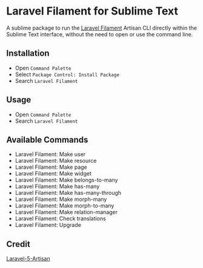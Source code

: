 # Laravel Filament for Sublime Text

A sublime package to run the [Laravel Filament](https://filamentphp.com) Artisan CLI directly within the Sublime Text interface, without the need to open or use the command line.

## Installation

- Open `Command Palette`
- Select `Package Control: Install Package`
- Search `Laravel Filament`

## Usage

- Open `Command Palette`
- Search `Laravel Filament`

## Available Commands

- Laravel Filament: Make user
- Laravel Filament: Make resource
- Laravel Filament: Make page
- Laravel Filament: Make widget
- Laravel Filament: Make belongs-to-many
- Laravel Filament: Make has-many
- Laravel Filament: Make has-many-through
- Laravel Filament: Make morph-many
- Laravel Filament: Make morph-to-many
- Laravel Filament: Make relation-manager
- Laravel Filament: Check translations
- Laravel Filament: Upgrade

## Credit

[Laravel-5-Artisan](https://github.com/dydx/Laravel-5-Artisan)

